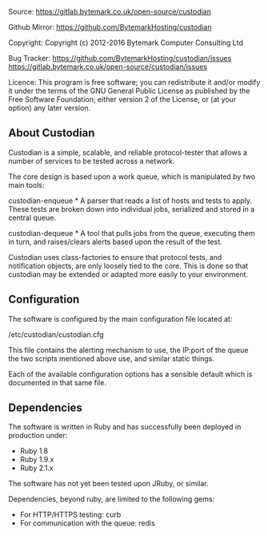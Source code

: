 
Source:
    https://gitlab.bytemark.co.uk/open-source/custodian

Github Mirror:
    https://github.com/BytemarkHosting/custodian


Copyright:
    Copyright (c) 2012-2016 Bytemark Computer Consulting Ltd

Bug Tracker:
    https://github.com/BytemarkHosting/custodian/issues
    https://gitlab.bytemark.co.uk/open-source/custodian/issues

Licence:
    This program is free software; you can redistribute it and/or modify
    it under the terms of the GNU General Public License as published by
    the Free Software Foundation; either version 2 of the License, or
    (at your option) any later version.




About Custodian
---------------

Custodian is a simple, scalable, and reliable protocol-tester that allows
a number of services to be tested across a network.

The core design is based upon a work queue, which is manipulated by two
main tools:

  custodian-enqueue
    * A parser that reads a list of hosts and tests to apply.  These
      tests are broken down into individual jobs, serialized and stored
      in a central queue.

  custodian-dequeue
    * A tool that pulls jobs from the queue, executing them in turn, and
      raises/clears alerts based upon the result of the test.


Custodian uses class-factories to ensure that protocol tests, and notification
objects, are only loosely tied to the core.  This is done so that custodian
may be extended or adapted more easily to your environment.



Configuration
-------------

The software is configured by the main configuration file located at:

   /etc/custodian/custodian.cfg

This file contains the alerting mechanism to use, the IP:port of the queue
the two scripts mentioned above use, and similar static things.

Each of the available configuration options has a sensible default which
is documented in that same file.



Dependencies
------------

The software is written in Ruby and has successfully been deployed in
production under:

* Ruby 1.8
* Ruby 1.9.x
* Ruby 2.1.x

The software has not yet been tested upon JRuby, or similar.

Dependencies, beyond ruby, are limited to the following gems:

* For HTTP/HTTPS testing: curb
* For communication with the queue: redis


